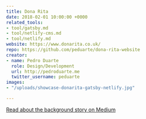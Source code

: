 ```yaml
---
title: Dona Rita
date: 2018-02-01 10:00:00 +0000
related_tools:
- tool/gatsby.md
- tool/netlify-cms.md
- tool/netlify.md
website: https://www.donarita.co.uk/
repo: https://github.com/peduarte/dona-rita-website
creator:
- name: Pedro Duarte
  role: Design/Development
  url: http://pedroduarte.me
  twitter_username: peduarte
images:
- "/uploads/showcase-donarita-gatsby-netlify.jpg"

---
```

[Read about the background story on Medium](https://medium.com/netlify/jamstack-with-gatsby-netlify-and-netlify-cms-a300735e2c5d)
